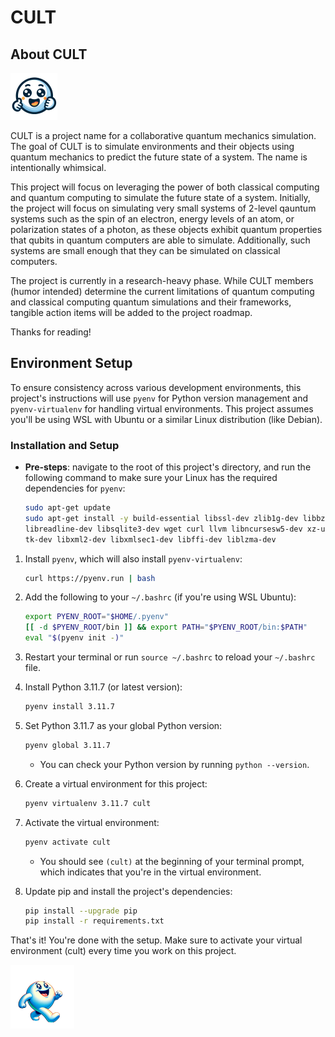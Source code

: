 # CULT

## About CULT

![CULT Mascot](CULT.png)

CULT is a project name for a collaborative quantum mechanics simulation. The goal of CULT is to simulate environments and their objects using quantum mechanics to predict the future state of a system. The name is intentionally whimsical.

This project will focus on leveraging the power of both classical computing and quantum computing to simulate the future state of a system. Initially, the project will focus on simulating very small systems of 2-level qauntum systems such as the spin of an electron, energy levels of an atom, or polarization states of a photon, as these objects exhibit quantum properties that qubits in quantum computers are able to simulate. Additionally, such systems are small enough that they can be simulated on classical computers.

The project is currently in a research-heavy phase. While CULT members (humor intended) determine the current limitations of quantum computing and classical computing quantum simulations and their frameworks, tangible action items will be added to the project roadmap.

Thanks for reading!

## Environment Setup

To ensure consistency across various development environments, this project's instructions will use `pyenv` for Python version management and `pyenv-virtualenv` for handling virtual environments. This project assumes you'll be using WSL with Ubuntu or a similar Linux distribution (like Debian).

### Installation and Setup

- **Pre-steps**: navigate to the root of this project's directory, and run the following command to make sure your Linux has the required dependencies for `pyenv`:

    ```bash
    sudo apt-get update
    sudo apt-get install -y build-essential libssl-dev zlib1g-dev libbz2-dev \
    libreadline-dev libsqlite3-dev wget curl llvm libncursesw5-dev xz-utils \
    tk-dev libxml2-dev libxmlsec1-dev libffi-dev liblzma-dev
    ```

1. Install `pyenv`, which will also install `pyenv-virtualenv`:

    ```bash
    curl https://pyenv.run | bash
    ```

2. Add the following to your `~/.bashrc` (if you're using WSL Ubuntu):

    ```bash
    export PYENV_ROOT="$HOME/.pyenv"
    [[ -d $PYENV_ROOT/bin ]] && export PATH="$PYENV_ROOT/bin:$PATH"
    eval "$(pyenv init -)"
    ```

3. Restart your terminal or run `source ~/.bashrc` to reload your `~/.bashrc` file.

4. Install Python 3.11.7 (or latest version):

     ```bash
    pyenv install 3.11.7
    ```

5. Set Python 3.11.7 as your global Python version:

    ```bash
    pyenv global 3.11.7
    ```

    - You can check your Python version by running `python --version`.

6. Create a virtual environment for this project:

    ```bash
    pyenv virtualenv 3.11.7 cult
    ```

7. Activate the virtual environment:

    ```bash
    pyenv activate cult
    ```

    - You should see `(cult)` at the beginning of your terminal prompt, which indicates that you're in the virtual environment.

8. Update pip and install the project's dependencies:

    ```bash
    pip install --upgrade pip
    pip install -r requirements.txt
    ```

That's it! You're done with the setup. Make sure to activate your virtual environment (cult) every time you work on this project.

![CULT Mascot](CULT2.png)
